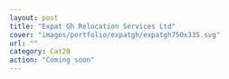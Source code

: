 ```yaml
---
layout: post
title: "Expat Gh Relocation Services Ltd"
cover: "images/portfolio/expatgh/expatgh750x335.svg"
url: ""
category: Cat20
action: "Coming soon"
---
```

